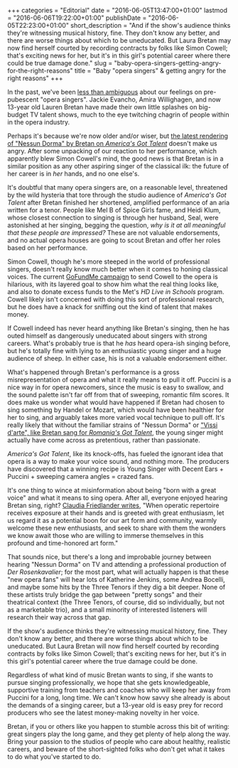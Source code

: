 +++
categories = "Editorial"
date = "2016-06-05T13:47:00+01:00"
lastmod = "2016-06-06T19:22:00+01:00"
publishDate = "2016-06-05T22:23:00+01:00"
short_description = "And if the show&#039;s audience thinks they&#039;re witnessing musical history, fine. They don&#039;t know any better, and there are worse things about which to be uneducated. But Laura Bretan may now find herself courted by recording contracts by folks like Simon Cowell; that&#039;s exciting news for her, but it&#039;s in this girl&#039;s potential career where there could be true damage done."
slug = "baby-opera-singers-getting-angry-for-the-right-reasons"
title = "Baby &quot;opera singers&quot; &amp; getting angry for the right reasons"
+++

In the past, we've been [less than ambiguous](/young-pups-and-puccini/) about our feelings on pre-pubescent "opera singers". Jackie Evancho, Amira Willighagen, and now 13-year old Lauren Bretan have made their own little splashes on big-budget TV talent shows, much to the eye twitching chagrin of people within in the opera industry.

Perhaps it's because we're now older and/or wiser, but [the latest rendering of "Nessun Dorma" by Bretan on *America's Got Talent*](https://youtu.be/xCoxGV7j71c) doesn't make us angry. After some unpacking of our reaction to her performance, which apparently blew Simon Cowell's mind, the good news is that Bretan is in a similar position as any other aspiring singer of the classical ilk: the future of her career is in *her* hands, and no one else's.

It's doubtful that many opera singers are, on a reasonable level, threatened by the wild hysteria that tore through the studio audience of *America's Got Talent* after Bretan finished her shortened, amplified performance of an aria written for a tenor. People like Mel B of Spice Girls fame, and Heidi Klum, whose closest connection to singing is through her husband, Seal, were astonished at her singing, begging the question, *why is it at all meaningful that these people are impressed?* These are not valuable endorsements, and no actual opera houses are going to scout Bretan and offer her roles based on her performance.

Simon Cowell, though he's more steeped in the world of professional singers, doesn't really know much better when it comes to honing classical voices. The current [GoFundMe campaign](https://www.gofundme.com/27j8ews) to send Cowell to the opera is hilarious, with its layered goal to show him what the real thing looks like, and also to donate excess funds to the Met's *HD Live in Schools* program. Cowell likely isn't concerned with doing this sort of professional research, but he does have a knack for sniffing out the kind of talent that makes money. 

If Cowell indeed has never heard anything like Bretan's singing, then he has outed himself as dangerously uneducated about singers with strong careers. What's probably true is that he *has* heard opera-ish singing before, but he's totally fine with lying to an enthusiastic young singer and a huge audience of sheep. In either case, his is not a valuable endorsement either.

What's happened through Bretan's performance is a gross misrepresentation of opera and what it really means to pull it off. Puccini is a nice way in for opera newcomers, since the music is easy to swallow, and the sound palette isn't far off from that of sweeping, romantic film scores. It does make us wonder what would have happened if Bretan had chosen to sing something by Handel or Mozart, which would have been healthier for her to sing, and arguably takes more varied vocal technique to pull off. It's really likely that without the familiar strains of "Nessun Dorma" or ["Vissi d'arte", like Bretan sang for *Romania's Got Talent*](https://youtu.be/wzXj_G8Q93g), the young singer might actually have come across as pretentious, rather than passionate. 

*America's Got Talent*, like its knock-offs, has fueled the ignorant idea that opera is a way to make your voice sound, and nothing more. The producers have discovered that a winning recipe is Young Singer with Decent Ears + Puccini + sweeping camera angles = crazed fans.

It's one thing to wince at misinformation about being "born with a great voice" and what it means to sing opera. After all, everyone enjoyed hearing Bretan sing, right? [Claudia Friedlander writes](http://www.claudiafriedlander.com/the-liberated-voice/thats-not-opera-its-an-opportunity.html), "When operatic repertoire receives exposure at their hands and is greeted with great enthusiasm, let us regard it as a potential boon for our art form and community, warmly welcome these new enthusiasts, and seek to share with them the wonders we know await those who are willing to immerse themselves in this profound and time-honored art form."

That sounds nice, but there's a long and improbable journey between hearing "Nessun Dorma" on TV and attending a professional production of *Der Rosenkavalier*; for the most part, what will actually happen is that these "new opera fans" will hear lots of Katherine Jenkins, some Andrea Bocelli, and maybe some hits by the Three Tenors if they dig a bit deeper. None of these artists truly bridge the gap between "pretty songs" and their theatrical context (the Three Tenors, of course, did so individually, but not as a marketable trio), and a small minority of interested listeners will research their way across that gap.

If the show's audience thinks they're witnessing musical history, fine. They don't know any better, and there are worse things about which to be uneducated. But Laura Bretan will now find herself courted by recording contracts by folks like Simon Cowell; that's exciting news for her, but it's in this girl's potential career where the true damage could be done.

Regardless of what kind of music Bretan wants to sing, if she wants to pursue singing professionally, we hope that she gets knowledgeable, supportive training from teachers and coaches who will keep her away from Puccini for a long, long time. We can't know how savvy she already is about the demands of a singing career, but a 13-year old is easy prey for record producers who see the latest money-making novelty in her voice. 

Bretan, if you or others like you happen to stumble across this bit of writing: great singers play the long game, and they get plenty of help along the way. Bring your passion to the studios of people who care about healthy, realistic careers, and beware of the short-sighted folks who don't get what it takes to do what you've started to do.
